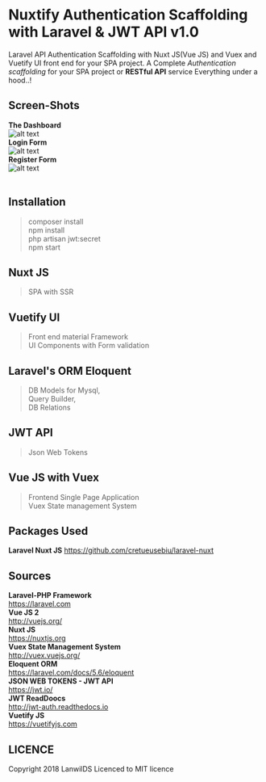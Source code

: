 # Nuxtify Authentication Scaffolding with Laravel & JWT API v1.0
Laravel API Authentication Scaffolding with Nuxt JS(Vue JS) and Vuex and Vuetify UI front end for your SPA project.
A Complete *Authentication scaffolding* for your SPA project or **RESTful API** service
Everything under a hood..!

## Screen-Shots
**The Dashboard**<br>
![alt text](https://preview.ibb.co/cH4M6z/dashboard.png)<br>
**Login Form**<br>
![alt text](https://preview.ibb.co/iQ33KK/login.png)<br>
**Register Form**<br>
![alt text](https://preview.ibb.co/b1g16z/register.png)<br><br>
## Installation
> composer install<br>
> npm install<br>
> php artisan jwt:secret<br>
> npm start<br>

## Nuxt JS
> SPA with SSR<br>
## Vuetify UI
> Front end material Framework<br>
> UI Components with Form validation<br>
## Laravel's ORM Eloquent
> DB Models for Mysql,<br>
> Query Builder,<br>
> DB Relations<br>
## JWT API
> Json Web Tokens<br>
## Vue JS with Vuex
> Frontend Single Page Application<br>
> Vuex State management System<br>
## Packages Used
**Laravel Nuxt JS**
https://github.com/cretueusebiu/laravel-nuxt<br>
## Sources
 **Laravel-PHP Framework**<br>
  https://laravel.com<br>
 **Vue JS 2**<br>
  http://vuejs.org/<br>
 **Nuxt JS**<br>
   https://nuxtjs.org<br>
 **Vuex State Management System**<br>
  http://vuex.vuejs.org/<br>
 **Eloquent ORM**<br>
  https://laravel.com/docs/5.6/eloquent<br>
 **JSON WEB TOKENS - JWT API**<br>
  https://jwt.io/<br>
 **JWT ReadDoocs**<br>
  http://jwt-auth.readthedocs.io <br>
  **Vuetify JS**<br>
  https://vuetifyjs.com
## LICENCE
Copyright 2018 LanwilDS Licenced to MIT licence